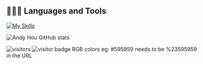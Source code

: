 <!-- [![GitHub WidgetBox](https://github-widgetbox.vercel.app/api/profile?username=it-andy-hou&data=followers,repositories,stars,commits)](https://github.com/it-andy-hou) -->

## 👨🏻‍💻 Languages and Tools
[![My Skills](https://skillicons.dev/icons?i=linux,bash,powershell,html,js,css,github,md,&theme=light)]()

![Andy Hou GitHub stats](https://github-readme-stats.vercel.app/api?username=it-andy-hou&show_icons=true&theme=tokyonight)

<!-- ![](https://github-profile-summary-cards.vercel.app/api/cards/profile-details?username=it-andy-hou&theme=monokai) -->


<!-- 访问计数 -->
<!--![visitors](https://visitor-badge.glitch.me/badge?page_id=it-andy-hou&left_color=green&right_color=red)-->
![visitors](https://visitor-badge.laobi.icu/badge?page_id=it-andy-hou&left_color=green&right_color=red)
![visitor badge](https://visitor-badge.laobi.icu/badge?page_id=it-andy-hou.visitor-badge&left_color=red&right_color=green) 
RGB colors eg: #595959 needs to be %23595959 in the URL
<!--
**it-andy-hou/it-andy-hou** is a ✨ _special_ ✨ repository because its `README.md` (this file) appears on your GitHub profile.

Here are some ideas to get you started:

- 🔭 I’m currently working on ...
- 🌱 I’m currently learning ...
- 👯 I’m looking to collaborate on ...
- 🤔 I’m looking for help with ...
- 💬 Ask me about ...
- 📫 How to reach me: ...
- 😄 Pronouns: ...
- ⚡ Fun fact: ...
-->
